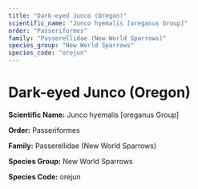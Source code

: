 ```yaml
---
title: "Dark-eyed Junco (Oregon)"
scientific_name: "Junco hyemalis [oreganus Group]"
order: "Passeriformes"
family: "Passerellidae (New World Sparrows)"
species_group: "New World Sparrows"
species_code: "orejun"
---
```


# Dark-eyed Junco (Oregon)

**Scientific Name:** Junco hyemalis [oreganus Group]

**Order:** Passeriformes

**Family:** Passerellidae (New World Sparrows)

**Species Group:** New World Sparrows

**Species Code:** orejun
